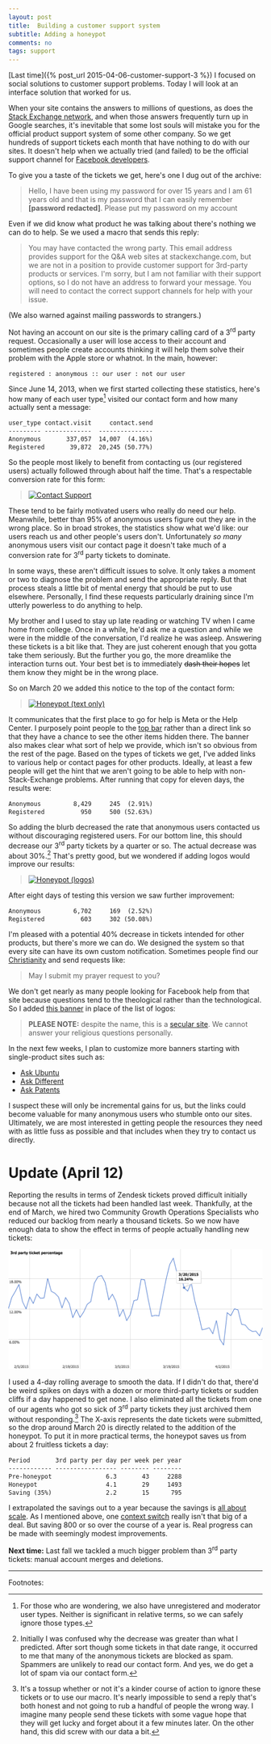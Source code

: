 ```yaml
---
layout: post
title:  Building a customer support system
subtitle: Adding a honeypot
comments: no
tags: support
---
```


[Last time]({% post_url 2015-04-06-customer-support-3 %}) I focused on
social solutions to customer support problems. Today I will look at an
interface solution that worked for us.

When your site contains the answers to millions of questions, as does
the [Stack Exchange network](http://stackexchange.com/sites#answers),
and when those answers frequently turn up in Google searches, it's
inevitable that some lost souls will mistake you for the official
product support system of some other company. So we get hundreds of
support tickets each month that have nothing to do with our sites. It
doesn't help when we actually tried (and failed) to be the official
support channel for
[Facebook developers](http://blog.stackoverflow.com/2011/08/facebook-stackoverflow/).

To give you a taste of the tickets we get, here's one I dug out of the
archive:

> Hello, I have been using my password for over 15 years and I am 61
> years old and that is my password that I can easily remember
> **[password redacted]**. Please put my password on my account

Even if we did know what product he was talking about there's nothing
we can do to help. Se we used a macro that sends this reply:

> You may have contacted the wrong party. This email address provides
> support for the Q&A web sites at stackexchange.com, but we are not
> in a position to provide customer support for 3rd-party products or
> services. I'm sorry, but I am not familiar with their support
> options, so I do not have an address to forward your message. You
> will need to contact the correct support channels for help with your
> issue.

(We also warned against mailing passwords to strangers.)

Not having an account on our site is the primary calling card of a
3<sup>rd</sup> party request. Occasionally a user will lose access to
their account and sometimes people create accounts thinking it will
help them solve their problem with the Apple store or whatnot. In the
main, however:

    registered : anonymous :: our user : not our user

Since June 14, 2013, when we first started collecting these
statistics, here's how many of each user type[^1] visited our contact form
and how many actually sent a message:

    user_type contact.visit     contact.send
    --------- -------------  ---------------
    Anonymous       337,057  14,007  (4.16%) 
    Registered       39,872  20,245 (50.77%)

So the people most likely to benefit from contacting us (our
registered users) actually followed through about half the
time. That's a respectable conversion rate for this form:

> [![Contact Support](http://i.stack.imgur.com/GMlAl.png)](http://meta.stackexchange.com/contact)

These tend to be fairly motivated users who really do need our
help. Meanwhile, better than 95% of anonymous users figure out they
are in the wrong place. So in broad strokes, the statistics show what
we'd like: our users reach us and other people's users
don't. Unfortunately _so many_ anonymous users visit our contact page
it doesn't take much of a conversion rate for 3<sup>rd</sup> party
tickets to dominate.

In some ways, these aren't difficult issues to solve. It only takes a
moment or two to diagnose the problem and send the appropriate
reply. But that process steals a little bit of mental energy that
should be put to use elsewhere. Personally, I find these requests
particularly draining since I'm utterly powerless to do anything to
help. 

My brother and I used to stay up late reading or watching TV when I
came home from college. Once in a while, he'd ask me a question and
while we were in the middle of the conversation, I'd realize he was
asleep. Answering these tickets is a bit like that. They are just
coherent enough that you gotta take them seriously. But the further
you go, the more dreamlike the interaction turns out. Your best bet is
to immediately <strike>dash their hopes</strike> let them know they
might be in the wrong place.

So on March 20 we added this notice to the top of the contact form:

> [![Honeypot (text only)](http://i.stack.imgur.com/R6B3F.png)](http://meta.stackexchange.com/contact)

It communicates that the first place to go for help is Meta or the
Help Center. I purposely point people to the
[top bar](http://blog.stackoverflow.com/2013/12/a-new-top-bar-for-stack-exchange/)
rather than a direct link so that they have a chance to see the other
items hidden there. The banner also makes clear what sort of help we
provide, which isn't so obvious from the rest of the page. Based on
the types of tickets we get, I've added links to various help or
contact pages for other products. Ideally, at least a few people will
get the hint that we aren't going to be able to help with
non-Stack-Exchange problems. After running that copy for eleven days,
the results were:

    Anonymous         8,429     245  (2.91%)
    Registered          950     500 (52.63%)

So adding the blurb decreased the rate that anonymous users contacted
us without discouraging registered users. For our bottom line, this
should decrease our 3<sup>rd</sup> party tickets by a quarter or
so. The actual decrease was about 30%.[^2] That's pretty good, but
we wondered if adding logos would improve our results:

> [![Honeypot (logos)](http://i.stack.imgur.com/rAcwz.png)](http://meta.stackexchange.com/contact)

After eight days of testing this version we saw further improvement:

    Anonymous         6,702     169  (2.52%)
    Registered          603     302 (50.08%)

I'm pleased with a potential 40% decrease in tickets intended for
other products, but there's more we can do. We designed the system so
that every site can have its own custom notification. Sometimes people
find our [Christianity](http://christianity.stackexchange.com) and
send requests like:

> May I submit my prayer request to you?

We don't get nearly as many people looking for Facebook help from that
site because questions tend to the theological rather than the
technological. So I added
[this banner](http://christianity.stackexchange.com/contact) in place
of the list of logos:

> **PLEASE NOTE:** despite the name, this is a
> [secular site](http://meta.christianity.stackexchange.com/questions/193/brothers-we-are-not-christians). We
> cannot answer your religious questions personally.

In the next few weeks, I plan to customize more banners starting with
single-product sites such as:

* [Ask Ubuntu](http://askubuntu.com/contact)
* [Ask Different](http://apple.stackexchange.com/contact)
* [Ask Patents](http://patents.stackexchange.com/contact)

I suspect these will only be incremental gains for us, but the links
could become valuable for many anonymous users who stumble onto our
sites. Ultimately, we are most interested in getting people the
resources they need with as little fuss as possible and that includes
when they try to contact us directly.

# Update (April 12)

Reporting the results in terms of Zendesk tickets proved difficult
initially because not all the tickets had been handled last
week. Thankfully, at the end of March, we hired two Community Growth
Operations Specialists who reduced our backlog from nearly a thousand
tickets. So we now have enough data to show the effect in terms of
people actually handling new tickets:

![Rate of third-party tickets](/images/3rd_party-rate.png)

I used a 4-day rolling average to smooth the data. If I didn't do
that, there'd be weird spikes on days with a dozen or more third-party
tickets or sudden cliffs if a day happened to get none. I also
eliminated all the tickets from one of our agents who got so sick of
3<sup>rd</sup> party tickets they just archived them without
responding.[^3] The X-axis represents the date tickets were submitted,
so the drop around March 20 is directly related to the addition of the
honeypot. To put it in more practical terms, the honeypot saves us
from about 2 fruitless tickets a day:

    Period       3rd party per day per week per year
    ------------ ----------------- -------- --------
    Pre-honeypot               6.3       43     2288
    Honeypot                   4.1       29     1493
    Saving (35%)               2.2       15      795

I extrapolated the savings out to a year because the savings is
[all about scale](http://meta.stackoverflow.com/questions/251175/stack-overflow-is-not-yet-a-vast-wasteland-a-history-of-moderator-tooling). As
I mentioned above, one
[context switch](http://www.joelonsoftware.com/articles/fog0000000022.html)
really isn't that big of a deal. But saving 800 or so over the course
of a year is. Real progress can be made with seemingly modest
improvements.

**Next time:** Last fall we tackled a much bigger problem than
  3<sup>rd</sup> party tickets: manual account merges and deletions.


---

Footnotes:

[^1]: For those who are wondering, we also have unregistered and
      moderator user types. Neither is significant in relative terms,
      so we can safely ignore those types.

[^2]: Initially I was confused why the decrease was greater than what
      I predicted. After sort though some tickets in that date range,
      it occurred to me that many of the anonymous tickets are blocked
      as spam. Spammers are unlikely to read our contact form. And
      yes, we do get a lot of spam via our contact form.

[^3]: It's a tossup whether or not it's a kinder course of action to
      ignore these tickets or to use our macro. It's nearly impossible
      to send a reply that's both honest and not going to rub a
      handful of people the wrong way. I imagine many people send
      these tickets with some vague hope that they will get lucky and
      forget about it a few minutes later. On the other hand, this did
      screw with our data a bit.

<!--  LocalWords:  Zendesk LocalWords login Shog heyer  wikipedia api
 -->
<!--  LocalWords:  Spolsky's html OpenID unbanned Uber Uber's uber
 -->
<!--  LocalWords:  http png stackexchange url
 -->

